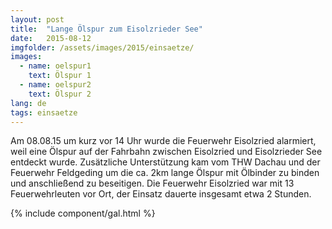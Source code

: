 ```yaml
---
layout: post
title:  "Lange Ölspur zum Eisolzrieder See"
date:   2015-08-12
imgfolder: /assets/images/2015/einsaetze/
images:
  - name: oelspur1
    text: Ölspur 1
  - name: oelspur2
    text: Ölspur 2
lang: de
tags: einsaetze
---
```


Am 08.08.15 um kurz vor 14 Uhr wurde die Feuerwehr Eisolzried alarmiert, weil eine Ölspur auf der Fahrbahn zwischen Eisolzried und Eisolzrieder See entdeckt wurde. Zusätzliche Unterstützung kam vom THW Dachau und der Feuerwehr Feldgeding um die ca. 2km lange Ölspur mit Ölbinder zu binden und anschließend zu beseitigen. Die Feuerwehr Eisolzried war mit 13 Feuerwehrleuten vor Ort, der Einsatz dauerte insgesamt etwa 2 Stunden.

{% include component/gal.html %}


